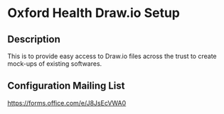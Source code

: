 # Oxford Health Draw.io Setup
## Description
This is to provide easy access to Draw.io files across the trust to create mock-ups of existing softwares.
## Configuration Mailing List
https://forms.office.com/e/J8JsEcVWA0